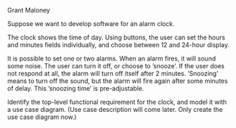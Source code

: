 Grant Maloney

Suppose we want to develop software for an alarm clock.

The clock shows the time of day. Using buttons, the user can set the hours and minutes fields individually, and choose between 12 and 24-hour display.

It is possible to set one or two alarms. When an alarm fires, it will sound some noise. The user can turn it off, or choose to ’snooze’. If the user does not respond at all, the alarm will turn off itself after 2 minutes. ’Snoozing’ means to turn off the sound, but the alarm will fire again after some minutes of delay. This ’snoozing time’ is pre-adjustable.

Identify the top-level functional requirement for the clock, and model it with a use case diagram.  (Use case description will come later.  Only create the use case diagram now.)
